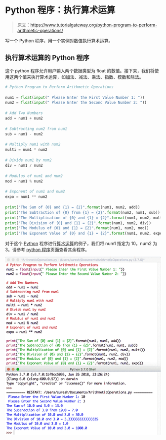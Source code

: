 # Python 程序：执行算术运算

> 原文：<https://www.tutorialgateway.org/python-program-to-perform-arithmetic-operations/>

写一个 Python 程序，用一个实例对数值执行算术运算。

## 执行算术运算的 Python 程序

这个 python 程序允许用户输入两个数据类型为 float 的数值。接下来，我们将使用这两个值来执行算术运算，如加法、减法、乘法、指数、模数和除法。

```py
# Python Program to Perform Arithmetic Operations

num1 = float(input(" Please Enter the First Value Number 1: "))
num2 = float(input(" Please Enter the Second Value Number 2: "))

# Add Two Numbers
add = num1 + num2

# Subtracting num2 from num1
sub = num1 - num2

# Multiply num1 with num2
multi = num1 * num2

# Divide num1 by num2
div = num1 / num2

# Modulus of num1 and num2
mod = num1 % num2

# Exponent of num1 and num2
expo = num1 ** num2

print("The Sum of {0} and {1} = {2}".format(num1, num2, add))
print("The Subtraction of {0} from {1} = {2}".format(num2, num1, sub))
print("The Multiplication of {0} and {1} = {2}".format(num1, num2, multi))
print("The Division of {0} and {1} = {2}".format(num1, num2, div))
print("The Modulus of {0} and {1} = {2}".format(num1, num2, mod))
print("The Exponent Value of {0} and {1} = {2}".format(num1, num2, expo))
```

对于这个 [Python](https://www.tutorialgateway.org/python-tutorial/) 程序进行[算术运算](https://www.tutorialgateway.org/python-arithmetic-operators/)的例子，我们将 num1 指定为 10，num2 为 3。请参考 [python 程序](https://www.tutorialgateway.org/python-programming-examples/)页面查看其余程序。

![Python Program to Perform Arithmetic Operations 1](img/334911372ea8714e751f2eb6b6e6036c.png)